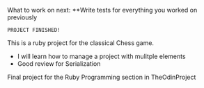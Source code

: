 What to work on next:
    **Write tests for everything you worked on previously
    
    PROJECT FINISHED!

This is a ruby project for the classical Chess game.

- I will learn how to manage a project with mulitple elements
- Good review for Serialization

Final project for the Ruby Programming section in TheOdinProject